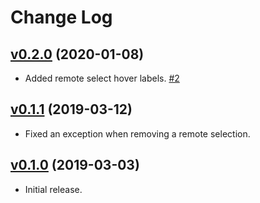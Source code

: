 # Change Log

## [v0.2.0](https://github.com/convergencelabs/monaco-collab-ext/tree/0.1.0) (2020-01-08)

- Added remote select hover labels. [#2](https://github.com/convergencelabs/monaco-collab-ext/pull/2)

## [v0.1.1](https://github.com/convergencelabs/monaco-collab-ext/tree/0.1.0) (2019-03-12)

- Fixed an exception when removing a remote selection.

## [v0.1.0](https://github.com/convergencelabs/monaco-collab-ext/tree/0.1.0) (2019-03-03)

- Initial release.



